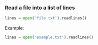 ### Read a file into a list of lines
```Python
lines = open('file.txt').readlines()
```

Example:
```Python
lines = open('example.txt').readlines()
```
